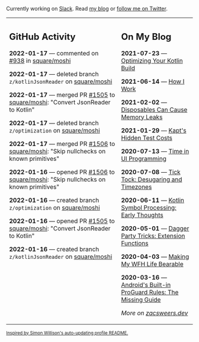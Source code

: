 Currently working on [Slack](https://slack.com/). Read [my blog](https://zacsweers.dev/) or [follow me on Twitter](https://twitter.com/ZacSweers).

<table><tr><td valign="top" width="60%">

## GitHub Activity
<!-- githubActivity starts -->
**2022-01-17** — commented on [#938](https://github.com/square/moshi/issues/938#issuecomment-1014676525) in [square/moshi](https://github.com/square/moshi)

**2022-01-17** — deleted branch `z/kotlinJsonReader` on [square/moshi](https://github.com/square/moshi)

**2022-01-17** — merged PR [#1505](https://github.com/square/moshi/pull/1505) to [square/moshi](https://github.com/square/moshi): "Convert JsonReader to Kotlin"

**2022-01-17** — deleted branch `z/optimization` on [square/moshi](https://github.com/square/moshi)

**2022-01-17** — merged PR [#1506](https://github.com/square/moshi/pull/1506) to [square/moshi](https://github.com/square/moshi): "Skip nullchecks on known primitives"

**2022-01-16** — opened PR [#1506](https://github.com/square/moshi/pull/1506) to [square/moshi](https://github.com/square/moshi): "Skip nullchecks on known primitives"

**2022-01-16** — created branch `z/optimization` on [square/moshi](https://github.com/square/moshi)

**2022-01-16** — opened PR [#1505](https://github.com/square/moshi/pull/1505) to [square/moshi](https://github.com/square/moshi): "Convert JsonReader to Kotlin"

**2022-01-16** — created branch `z/kotlinJsonReader` on [square/moshi](https://github.com/square/moshi)
<!-- githubActivity ends -->
</td><td valign="top" width="40%">

## On My Blog
<!-- blog starts -->
**2021-07-23** — [Optimizing Your Kotlin Build](https://www.zacsweers.dev/optimizing-your-kotlin-build/)

**2021-06-14** — [How I Work](https://www.zacsweers.dev/how-i-work/)

**2021-02-02** — [Disposables Can Cause Memory Leaks](https://www.zacsweers.dev/disposables-can-cause-memory-leaks/)

**2021-01-29** — [Kapt's Hidden Test Costs](https://www.zacsweers.dev/kapts-hidden-test-costs/)

**2020-07-13** — [Time in UI Programming](https://www.zacsweers.dev/time-in-ui/)

**2020-07-08** — [Tick Tock: Desugaring and Timezones](https://www.zacsweers.dev/ticktock-desugaring-timezones/)

**2020-06-11** — [Kotlin Symbol Processing: Early Thoughts](https://www.zacsweers.dev/kotlin-symbol-processor-early-thoughts/)

**2020-05-01** — [Dagger Party Tricks: Extension Functions](https://www.zacsweers.dev/dagger-party-tricks-extension-functions/)

**2020-04-03** — [Making My WFH Life Bearable](https://www.zacsweers.dev/making-wfh-life-bearable/)

**2020-03-16** — [Android's Built-in ProGuard Rules: The Missing Guide](https://www.zacsweers.dev/android-proguard-rules/)
<!-- blog ends -->
_More on [zacsweers.dev](https://zacsweers.dev/)_
</td></tr></table>

<sub><a href="https://simonwillison.net/2020/Jul/10/self-updating-profile-readme/">Inspired by Simon Willison's auto-updating profile README.</a></sub>